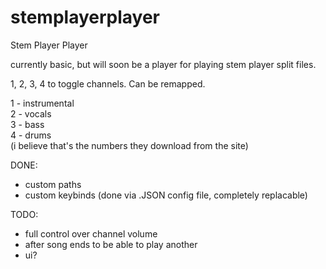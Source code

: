 # stemplayerplayer
Stem Player Player

currently basic, but will soon be a player for playing stem player split files.

1, 2, 3, 4 to toggle channels. Can be remapped.

1 - instrumental\
2 - vocals\
3 - bass\
4 - drums\
(i believe that's the numbers they download from the site)

DONE:
- custom paths
- custom keybinds (done via .JSON config file, completely replacable)

TODO:
- full control over channel volume
- after song ends to be able to play another
- ui?
